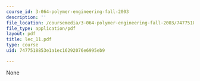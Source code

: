 ```yaml
---
course_id: 3-064-polymer-engineering-fall-2003
description: ''
file_location: /coursemedia/3-064-polymer-engineering-fall-2003/7477518853e1a1ec16292076e6995eb9_lec_11.pdf
file_type: application/pdf
layout: pdf
title: lec_11.pdf
type: course
uid: 7477518853e1a1ec16292076e6995eb9

---
```

None